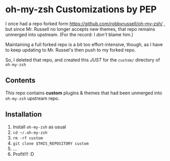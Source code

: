 # oh-my-zsh Customizations by PEP

I once had a repo forked form https://github.com/robbyrussell/oh-my-zsh/ , but since Mr. Russell no longer accepts new themes, that repo remains unmerged into upstream. (For the record: I *don't* blame him.)

Maintaining a full forked repo is a bit too effort-intensive, though, as I have to keep updating to Mr. Russel's then push to my forked repo.

So, I deleted that repo, and created this _JUST_ for the `custom/` directory of `oh-my-zsh`

## Contents

This repo contains **custom** plugins & themes that had been unmerged into `oh-my-zsh` upstream repo.

## Installation

1. Install `oh-my-zsh` as usual
2. `cd ~/.oh-my-zsh`
3. `rm -rf custom`
4. `git clone $THIS_REPOSITORY custom`
5. ...
6. Profit!!! :D
